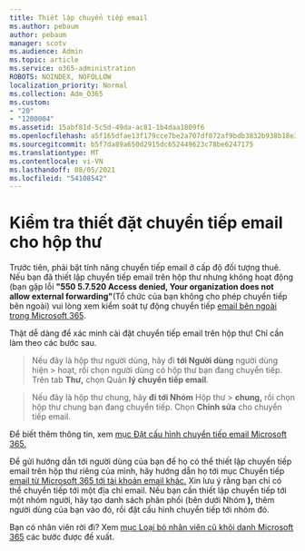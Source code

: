```yaml
---
title: Thiết lập chuyển tiếp email
ms.author: pebaum
author: pebaum
manager: scotv
ms.audience: Admin
ms.topic: article
ms.service: o365-administration
ROBOTS: NOINDEX, NOFOLLOW
localization_priority: Normal
ms.collection: Adm_O365
ms.custom:
- "20"
- "1200004"
ms.assetid: 15abf81d-5c5d-49da-ac81-1b4daa1809f6
ms.openlocfilehash: a5f165dfae13f179cce7be2a707df072af9bdb3832b938b18e3e023daa756b79
ms.sourcegitcommit: b5f7da89a650d2915dc652449623c78be6247175
ms.translationtype: MT
ms.contentlocale: vi-VN
ms.lasthandoff: 08/05/2021
ms.locfileid: "54108542"
---
```

# <a name="check-the-email-forwarding-settings-for-a-mailbox"></a>Kiểm tra thiết đặt chuyển tiếp email cho hộp thư

Trước tiên, phải bật tính năng chuyển tiếp email ở cấp độ đối tượng thuê. Nếu bạn đã thiết lập chuyển tiếp email trên hộp thư nhưng không hoạt động (bạn gặp lỗi **"550 5.7.520 Access denied, Your organization does not allow external forwarding"**(Tổ chức của bạn không cho phép chuyển tiếp bên ngoài) vui lòng xem kiểm soát tự động chuyển tiếp [email bên ngoài trong Microsoft 365](https://docs.microsoft.com/microsoft-365/security/office-365-security/external-email-forwarding?view=o365-worldwide).

Thật dễ dàng để xác minh cài đặt chuyển tiếp email trên hộp thư! Chỉ cần làm theo các bước sau.
  
> Nếu đây là hộp thư người dùng, hãy đi **tới Người dùng** người dùng hiện \>  hoạt, rồi chọn người dùng có hộp thư bạn đang chuyển tiếp. Trên tab **Thư,** chọn Quản **lý chuyển tiếp email**.

> Nếu đây là hộp thư chung, hãy **đi tới Nhóm** Hộp thư \> **chung,** rồi chọn hộp thư chung bạn đang chuyển tiếp. Chọn **Chỉnh sửa** cho chuyển tiếp email.

Để biết thêm thông tin, xem [mục Đặt cấu hình chuyển tiếp email Microsoft 365.](https://docs.microsoft.com/microsoft-365/admin/email/configure-email-forwarding)
  
Để gửi hướng dẫn tới người dùng của bạn để họ có thể thiết lập chuyển tiếp email trên hộp thư riêng của mình, hãy hướng dẫn họ tới mục Chuyển tiếp [email từ Microsoft 365 tới tài khoản email khác.](https://support.office.com/article/Forward-email-from-Office-365-to-another-email-account-1ed4ee1e-74f8-4f53-a174-86b748ff6a0e) Xin lưu ý rằng bạn chỉ có thể chuyển tiếp tới một địa chỉ email. Nếu bạn cần thiết lập chuyển tiếp tới một nhóm người, hãy tạo danh sách phân phối (bên dưới Nhóm **),** thêm người dùng của bạn vào đó, rồi đặt cấu hình chuyển tiếp tới nhóm đó.
  
Bạn có nhân viên rời đi? Xem [mục Loại bỏ nhân viên cũ khỏi danh Microsoft 365](https://docs.microsoft.com/microsoft-365/admin/add-users/remove-former-employee) các bước được đề xuất.